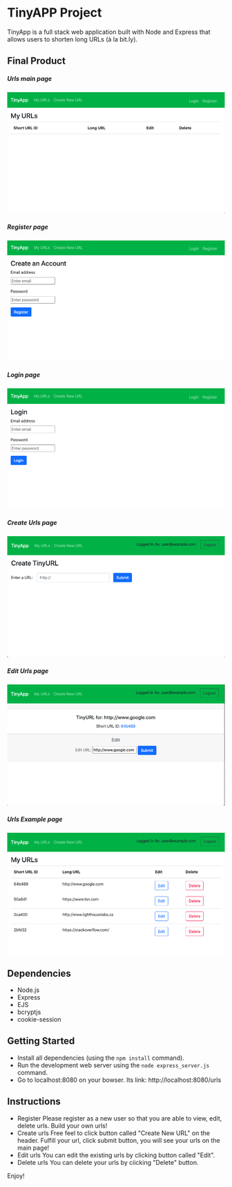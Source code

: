 # TinyAPP Project

TinyApp is a full stack web application built with Node and Express that allows users to shorten long URLs (à la bit.ly).

## Final Product

##### Urls main page
!["Screenshot of Urls page"](https://github.com/ruilinqi/tinyapp/blob/master/docs/urls-page.png)

##### Register page
!["Screenshot of Register page"](https://github.com/ruilinqi/tinyapp/blob/master/docs/register-page.png)

##### Login page
!["Screenshot of Login page"](https://github.com/ruilinqi/tinyapp/blob/master/docs/login-page.png)

##### Create Urls page
!["Screenshot of Create Urls page"](https://github.com/ruilinqi/tinyapp/blob/master/docs/create-url-page.png)

##### Edit Urls page
!["Screenshot of Edit Urls page"](https://github.com/ruilinqi/tinyapp/blob/master/docs/edit-url-page.png)

##### Urls Example page
!["Screenshot of Urls Example page"](https://github.com/ruilinqi/tinyapp/blob/master/docs/urls-example-page.page.png)


## Dependencies

- Node.js
- Express
- EJS
- bcryptjs
- cookie-session

## Getting Started

- Install all dependencies (using the `npm install` command).
- Run the development web server using the `node express_server.js` command.
- Go to localhost:8080 on your bowser. Its link: http://localhost:8080/urls

## Instructions

- Register
Please register as a new user so that you are able to view, edit, delete urls. Build your own urls!
- Create urls
Free feel to click button called "Create New URL" on the header. Fulfill your url, click submit button, you will see your urls on the main page!
- Edit urls
You can edit the existing urls by clicking button called "Edit".
- Delete urls
You can delete your urls by ciicking "Delete" button.

Enjoy!